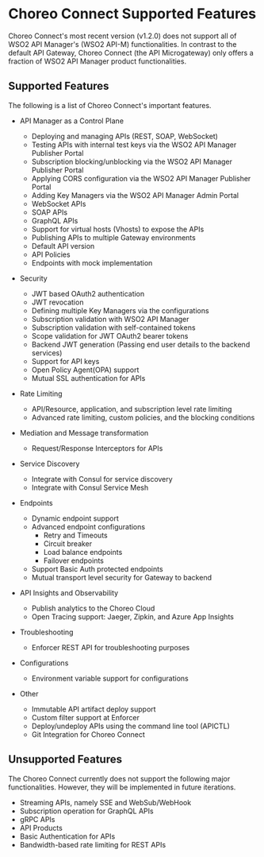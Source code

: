 # Choreo Connect Supported Features

Choreo Connect's most recent version (v1.2.0) does not support all of WSO2 API Manager's (WSO2 API-M) functionalities. In contrast to the default API Gateway, Choreo Connect (the API Microgateway) only offers a fraction of WSO2 API Manager product functionalities. 

## Supported Features

The following is a list of Choreo Connect's important features.

- API Manager as a Control Plane
    - Deploying and managing APIs (REST, SOAP, WebSocket)
    - Testing APIs with internal test keys via the WSO2 API Manager Publisher Portal
    - Subscription blocking/unblocking via the WSO2 API Manager Publisher Portal
    - Applying CORS configuration via the WSO2 API Manager Publisher Portal
    - Adding Key Managers via the WSO2 API Manager Admin Portal
    - WebSocket APIs
    - SOAP APIs
    - GraphQL APIs
    - Support for virtual hosts (Vhosts) to expose the APIs
    - Publishing APIs to multiple Gateway environments
    - Default API version
    - API Policies
    - Endpoints with mock implementation

- Security
    - JWT based OAuth2 authentication
    - JWT revocation
    - Defining multiple Key Managers via the configurations
    - Subscription validation with WSO2 API Manager
    - Subscription validation with self-contained tokens
    - Scope validation for JWT OAuth2 bearer tokens
    - Backend JWT generation (Passing end user details to the backend services)
    - Support for API keys
    - Open Policy Agent(OPA) support
    - Mutual SSL authentication for APIs

- Rate Limiting
    - API/Resource, application, and subscription level rate limiting 
    - Advanced rate limiting, custom policies, and the blocking conditions

- Mediation and Message transformation
    - Request/Response Interceptors for APIs

- Service Discovery
    - Integrate with Consul for service discovery
    - Integrate with Consul Service Mesh

- Endpoints
    - Dynamic endpoint support
    - Advanced endpoint configurations
        - Retry and Timeouts
        - Circuit breaker
        - Load balance endpoints
        - Failover endpoints
    - Support Basic Auth protected endpoints
    - Mutual transport level security for Gateway to backend

- API Insights and Observability
    - Publish analytics to the Choreo Cloud
    - Open Tracing support: Jaeger, Zipkin, and Azure App Insights 

- Troubleshooting 
    - Enforcer REST API for troubleshooting purposes

- Configurations
    - Environment variable support for configurations

- Other
    - Immutable API artifact deploy support
    - Custom filter support at Enforcer
    - Deploy/undeploy APIs using the command line tool (APICTL)
    - Git Integration for Choreo Connect

## Unsupported Features

The Choreo Connect currently does not support the following major functionalities. However, they will be implemented in future iterations.

- Streaming APIs, namely SSE and WebSub/WebHook
- Subscription operation for GraphQL APIs
- gRPC APIs
- API Products
- Basic Authentication for APIs
- Bandwidth-based rate limiting for REST APIs
  
